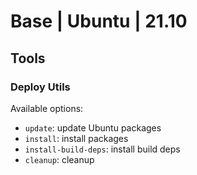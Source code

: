 # Base | Ubuntu | 21.10

## Tools

### Deploy Utils

Available options:
- `update`: update Ubuntu packages
- `install`: install packages
- `install-build-deps`: install build deps
- `cleanup`: cleanup
